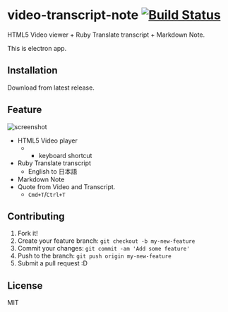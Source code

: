 # video-transcript-note [![Build Status](https://travis-ci.org/azu/video-transcript-note.svg?branch=master)](https://travis-ci.org/azu/video-transcript-note)

HTML5 Video viewer + Ruby Translate transcript + Markdown Note.

This is electron app.

## Installation

Download from latest release.

## Feature

![screenshot](http://monosnap.com/image/0B7VE8sHjR7ZojNUWDs0u5z8ZZCwRl.png)

- HTML5 Video player
    - + keyboard shortcut
- Ruby Translate transcript
    - English to 日本語
- Markdown Note
- Quote from Video and Transcript.
    - `Cmd+T`/`Ctrl+T`

## Contributing

1. Fork it!
2. Create your feature branch: `git checkout -b my-new-feature`
3. Commit your changes: `git commit -am 'Add some feature'`
4. Push to the branch: `git push origin my-new-feature`
5. Submit a pull request :D

## License

MIT